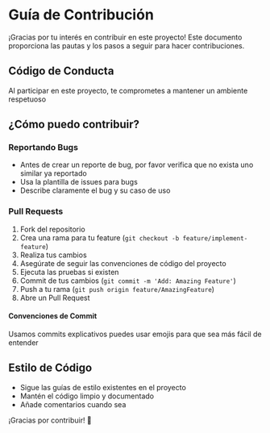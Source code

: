 # Guía de Contribución

¡Gracias por tu interés en contribuir en este proyecto! Este documento proporciona las pautas y los pasos a seguir para hacer contribuciones.

## Código de Conducta

Al participar en este proyecto, te comprometes a mantener un ambiente respetuoso

## ¿Cómo puedo contribuir?

### Reportando Bugs

- Antes de crear un reporte de bug, por favor verifica que no exista uno similar ya reportado
- Usa la plantilla de issues para bugs
- Describe claramente el bug y su caso de uso

### Pull Requests

1. Fork del repositorio
2. Crea una rama para tu feature (`git checkout -b feature/implement-feature`)
3. Realiza tus cambios
4. Asegúrate de seguir las convenciones de código del proyecto
5. Ejecuta las pruebas si existen
6. Commit de tus cambios (`git commit -m 'Add: Amazing Feature'`)
7. Push a tu rama (`git push origin feature/AmazingFeature`)
8. Abre un Pull Request

#### Convenciones de Commit

Usamos commits explicativos puedes usar emojis para que sea más fácil de entender

## Estilo de Código

- Sigue las guías de estilo existentes en el proyecto
- Mantén el código limpio y documentado
- Añade comentarios cuando sea

¡Gracias por contribuir! 🎉
